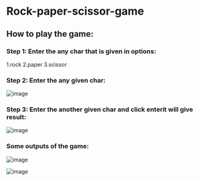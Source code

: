 # Rock-paper-scissor-game



## How to play the game:

### Step 1: Enter the any char that is given in options:

1.rock
2.paper
3.scissor

### Step 2: Enter the any given char:

![image](https://user-images.githubusercontent.com/108206047/198845960-268a9849-51c5-42bd-9c75-254cad25f870.png)


### Step 3: Enter the another given char and click enterit will give result:

![image](https://user-images.githubusercontent.com/108206047/198845992-d7c0b4f6-cb3f-4fd5-a7c6-bd17c31d19d3.png)


### Some outputs of the game:

![image](https://user-images.githubusercontent.com/108206047/198845815-40d5f952-db16-49bb-b4c9-a59c23255275.png)

![image](https://user-images.githubusercontent.com/108206047/198845851-79ed8186-cc8a-4284-87ee-3a4128ef5cc7.png)


